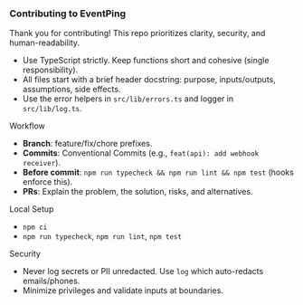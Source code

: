 ### Contributing to EventPing

Thank you for contributing! This repo prioritizes clarity, security, and human-readability.

- Use TypeScript strictly. Keep functions short and cohesive (single responsibility).
- All files start with a brief header docstring: purpose, inputs/outputs, assumptions, side effects.
- Use the error helpers in `src/lib/errors.ts` and logger in `src/lib/log.ts`.

Workflow

- **Branch**: feature/fix/chore prefixes.
- **Commits**: Conventional Commits (e.g., `feat(api): add webhook receiver`).
- **Before commit**: `npm run typecheck && npm run lint && npm test` (hooks enforce this).
- **PRs**: Explain the problem, the solution, risks, and alternatives.

Local Setup

- `npm ci`
- `npm run typecheck`, `npm run lint`, `npm test`

Security

- Never log secrets or PII unredacted. Use `log` which auto-redacts emails/phones.
- Minimize privileges and validate inputs at boundaries.
